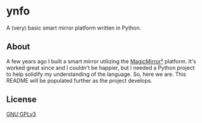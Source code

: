 # ynfo

A (very) basic smart mirror platform written in Python. 

## About

A few years ago I built a smart mirror utilizing the [MagicMirror²](https://magicmirror.builders/) platform. It's worked great since and I couldn't be happier, but I needed a Python project to help solidify my understanding of the language. So, here we are. This README will be populated further as the project develops.

## License

[GNU GPLv3](https://www.gnu.org/licenses/gpl-3.0.en.html)

